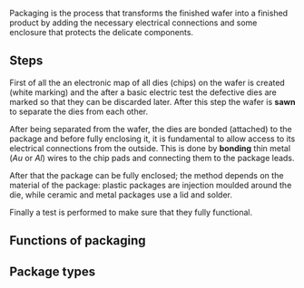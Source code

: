 Packaging is the process that transforms the finished wafer into a finished product by adding the necessary electrical connections and some enclosure that protects the delicate components.

## Steps

First of all the an electronic map of all dies (chips) on the wafer is created (white marking) and the after a basic electric test the defective dies are marked so that they can be discarded later. After this step the wafer is **sawn** to separate the dies from each other.  

After being separated from the wafer, the dies are bonded (attached) to the package and before fully enclosing it, it is fundamental to allow access to its electrical connections from the outside. This is done by **bonding** thin metal ($Au$ or $Al$) wires to the chip pads and connecting them to the package leads.

After that the package can be fully enclosed; the method depends on the material of the package: plastic packages are injection moulded around the die, while ceramic and metal packages use a lid and solder.

Finally a test is performed to make sure that they fully functional.

## Functions of packaging

## Package types

